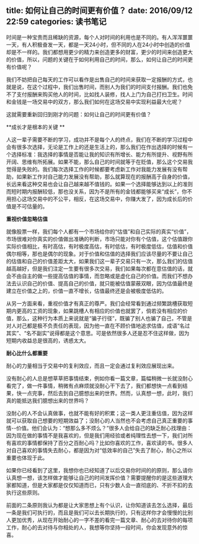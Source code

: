 title: 如何让自己的时间更有价值？
date: 2016/09/12  22:59
categories: 读书笔记
---
  
时间是一种宝贵而且稀缺的资源，每个人对时间的利用也是不同的。有人浑浑噩噩一天，有人积极奋发一天，都是一天24小时，但不同的人在24小时中创造的价值却是不一样的。我们都想用更少的精力来创造更多的财富，更少的时间来创造更大的价值，所以，问题的关键在于如何利用自己的时间，那么，如何让自己的时间更有价值呢？

我们不妨把自己每天的工作可以看作是出售自己的时间来获取一定报酬的方式，也就是说，在这个过程中，我们出售时间，而别人为我们的时间支付报酬。我们也免不了支付报酬来购买他人的时间，比如找人装修，找人上门为自己打扫卫生。时间和金钱是一场交易中的双方，那么我们如何在这场交易中实现利益最大化呢？

这就需要重新回归到刚才的问题：如何让自己的时间更有价值？


**成长才是根本的关键 **

人这一辈子需要不断的学习，成功并不是每个人的终点，我们在不断的学习过程中会有很多次选择，无论是工作上的还是生活上的，那么我们在作出选择的时候有一个选择标准：我选择的事情是否能让我的知识有所增长、能力有所提升、视野有所开阔、思维有所拓展。如果不能，那么自己的时间就等于在贬值，那么这个交易我觉得是失败的。我们每次选择工作的时候都要考虑新工作对我能力发展有没有帮助，如果新工作对自己能力发展没有帮助，那么就算现在的报酬高于自身的价值，长远来看这种交易也会让自己越来越不值钱的。如果一个选择能够达到以上的准则而短时期内报酬较低，那也没关系，因为不是所有的金钱都能够买来“成长”，你不用担心这场交易中的不公平，相反，在这场交易中，你赚大发了，因为成长后的价值是不可估量的。

**重视价值忽略估值**

就像股票一样，我们每个人都有一个市场给你的“估值”和自己实际的真实“价值”，市场很难对你真实的价值做出准确的判断，市场只能对你有个估值，这个估值跟你实际价值相比，有时高估，有时极度高估，有时低估，有时极度低估，估值和价值偶尔相等，那也是偶尔的现象。对于价值和估值的选择我们应该尽量的不要让自己的估值和自己的价值差距太大，如果我们这一辈子交易只有一次，那么我们的估值越高越好，但是我们注定一生要有很多次交易，我们如果每次都在意估值的话，就会不由自主的做一些提高估值的事情，而忽略或是虚化自己的价值。而我们不想办法去认识自己的价值、提高自己的价值，就只能被估值蒙蔽双眼，因为估值最终是建立在价值之上的，价值一直不增长，估值最终还是会被极度低估的。

从另一方面来看，重视价值才有真正的尊严。我们会经常看到通过频繁跳槽获取短期内更高的工资的现象，如果跳槽人有相应的价值也就罢了，倘若没有相应的价值，那么，这种行为本质上来说就是“骗子行径”，既骗了别人也骗了自己，不管是对人对己都是极不负责任的表现，因为他一直在不顾价值地追求估值，成语“名过其实”、“名不副实”说得都是这个意思。可是依然很多人还是忍不住这样做，因为短期内收益总是很高的，诱惑太大。

**耐心比什么都重要**

耐心的力量相当于交易中的复利效应，而且一定会通过复利效应展现出来。

没有耐心的人总是想草草把事情结束，例如你看一篇文章，篇幅稍微一长就没耐心看完了，做一件事情，稍微有点麻烦就没耐心干下去了，我们都想快一点看到结果，快一点完事，然后去到自己臆想出来的世界。然而，认真想一想，此时，我们真的能抵达我们臆想出来的世界吗？

没耐心的人不会认真做事，也就不能有好的积累；这一类人更注重估值，因为这样就可以获取自己想要的短期效益了；没耐心的人当然也不会考虑自己真正重要的事情--价值。他们会认为：“想那么多不烦么？”很多人会给自己的缺乏耐心找理由：因为现在做的事情不是我喜欢的，但是我们用经验或者纯理性去想一下，我们对所有喜欢的事情都保持了百分之百耐心吗？比如你喜欢的工作，喜欢读的书。很多人对自己喜欢的事情失去耐心，都是因为对“低效率的自己”失去了耐心，耐心之所以重要也体现于此。

如果你已经看到了这里，我想你也已经知道了以后交易你时间的的原则，那么请你认真想一想，该怎样做才能够让自己的时间发挥价值？需要提醒你的是这些道理大家都知道，但是大家都是仅仅知道而已，只有少数人会一直彻底的、不折不扣的去执行这些原则。

前面的二条原则我认为都是让大家思想上有个认识，让你知道该去怎么选择，最后一条是我们可执行的，而且是我们可以去长期执行的，只有这样你才会慢慢的比别人更加优秀，从现在开始耐心的一字不差的看完一篇文章、耐心的去对待你的每项工作，耐心的去对待与你相处的人，我想等你坚持一段时间，你会发现意外的惊喜。











